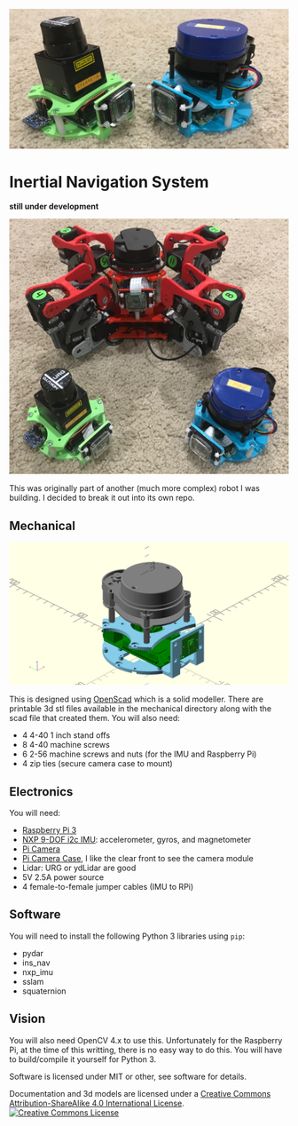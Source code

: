 ![](pics/ins-hw.jpg)

# Inertial Navigation System

**still under development**

![](pics/robot.jpg)

This was originally part of another (much more complex) robot I was building. I decided to break it out into its own repo.

## Mechanical

![](mechanical/ins_rpi.png)

This is designed using [OpenScad](http://www.openscad.org/) which is a solid modeller. There are printable 3d stl files available in the mechanical directory along with the scad file that created them. You will also need:

- 4 4-40 1 inch stand offs
- 8 4-40 machine screws
- 6 2-56 machine screws and nuts (for the IMU and Raspberry Pi)
- 4 zip ties (secure camera case to mount)

## Electronics

You will need:

- [Raspberry Pi 3](https://www.adafruit.com/product/3055)
- [NXP 9-DOF i2c IMU](https://www.adafruit.com/product/3463): accelerometer, gyros, and magnetometer
- [Pi Camera](https://www.adafruit.com/product/3099)
- [Pi Camera Case](https://www.adafruit.com/product/3253), I like the clear front to see the camera module
- Lidar: URG or ydLidar are good
- 5V 2.5A power source
- 4 female-to-female jumper cables (IMU to RPi)

## Software

You will need to install the following Python 3 libraries using `pip`:

- pydar
- ins_nav
- nxp_imu
- sslam
- squaternion

## Vision

You will also need OpenCV 4.x to use this. Unfortunately for the Raspberry Pi, at the time of this writting, there is no easy way to do this. You will have to build/compile it yourself for Python 3.


<footer>
Software is licensed under MIT or other, see software for details.

Documentation and 3d models are licensed under a <a rel="license" href="http://creativecommons.org/licenses/by-sa/4.0/">Creative Commons Attribution-ShareAlike 4.0 International License</a>.
<br />
<a rel="license" href="http://creativecommons.org/licenses/by-sa/4.0/">
<img alt="Creative Commons License" style="border-width:0; width:100px;" src="https://i.creativecommons.org/l/by-sa/4.0/88x31.png" />
</a>
</footer>
